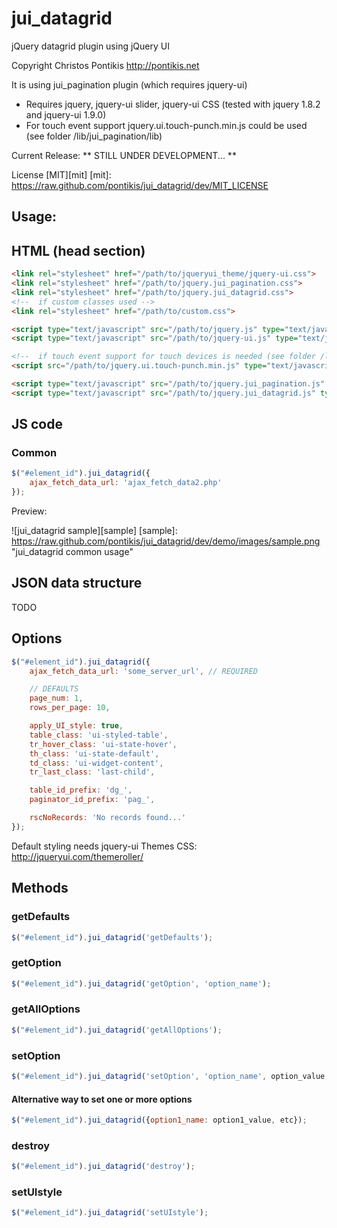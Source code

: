 jui_datagrid
============

jQuery datagrid plugin using jQuery UI

Copyright Christos Pontikis http://pontikis.net

It is using jui_pagination plugin (which requires jquery-ui)
* Requires jquery, jquery-ui slider, jquery-ui CSS (tested with jquery 1.8.2 and jquery-ui 1.9.0)
* For touch event support jquery.ui.touch-punch.min.js could be used (see folder /lib/jui_pagination/lib)

Current Release: ** STILL UNDER DEVELOPMENT... **

License [MIT][mit]
[mit]: https://raw.github.com/pontikis/jui_datagrid/dev/MIT_LICENSE

Usage:
------

HTML (head section)
------------------
```html
<link rel="stylesheet" href="/path/to/jqueryui_theme/jquery-ui.css">
<link rel="stylesheet" href="/path/to/jquery.jui_pagination.css">
<link rel="stylesheet" href="/path/to/jquery.jui_datagrid.css">
<!--  if custom classes used -->
<link rel="stylesheet" href="/path/to/custom.css">

<script type="text/javascript" src="/path/to/jquery.js" type="text/javascript"></script>
<script type="text/javascript" src="/path/to/jquery-ui.js" type="text/javascript"></script>

<!--  if touch event support for touch devices is needed (see folder /lib) -->
<script src="/path/to/jquery.ui.touch-punch.min.js" type="text/javascript"></script>

<script type="text/javascript" src="/path/to/jquery.jui_pagination.js" type="text/javascript"></script>
<script type="text/javascript" src="/path/to/jquery.jui_datagrid.js" type="text/javascript"></script>

```

JS code
-------

### Common
```javascript
$("#element_id").jui_datagrid({
    ajax_fetch_data_url: 'ajax_fetch_data2.php'
});
```

Preview:

![jui_datagrid sample][sample]
[sample]: https://raw.github.com/pontikis/jui_datagrid/dev/demo/images/sample.png "jui_datagrid common usage"


JSON data structure
-------------------

TODO


Options
-------
```javascript
$("#element_id").jui_datagrid({
    ajax_fetch_data_url: 'some_server_url', // REQUIRED

    // DEFAULTS
    page_num: 1,
    rows_per_page: 10,

    apply_UI_style: true,
    table_class: 'ui-styled-table',
    tr_hover_class: 'ui-state-hover',
    th_class: 'ui-state-default',
    td_class: 'ui-widget-content',
    tr_last_class: 'last-child',

    table_id_prefix: 'dg_',
    paginator_id_prefix: 'pag_',

    rscNoRecords: 'No records found...'
});
```

Default styling needs jquery-ui Themes CSS: http://jqueryui.com/themeroller/

Methods
------

### getDefaults
```javascript
$("#element_id").jui_datagrid('getDefaults');
```
### getOption
```javascript
$("#element_id").jui_datagrid('getOption', 'option_name');
```

### getAllOptions
```javascript
$("#element_id").jui_datagrid('getAllOptions');
```

### setOption
```javascript
$("#element_id").jui_datagrid('setOption', 'option_name', option_value, reinit);
```

#### Alternative way to set one or more options
```javascript
$("#element_id").jui_datagrid({option1_name: option1_value, etc});
```

### destroy
```javascript
$("#element_id").jui_datagrid('destroy');
```

### setUIstyle
```javascript
$("#element_id").jui_datagrid('setUIstyle');
```
